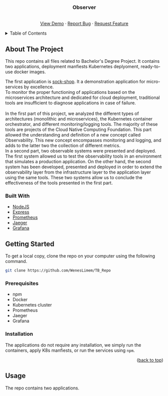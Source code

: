 <div id="top">
</div>


<!-- PROJECT LOGO -->
<br />
<div align="center">
  <a href="https://github.com/WenesLimem/TB_Repo">  </a>

<h3 align="center">Observer</h3>

  <p align="center">
    <br />
    <a href="https://github.com/WenesLimem/TB_Repo">View Demo</a>
    ·
    <a href="https://github.com/WenesLimem/TB_Repo/issues">Report Bug</a>
    ·
    <a href="https://github.com/WenesLimem/TB_Repo/issues">Request Feature</a>
  </p>
</div>

<!-- TABLE OF CONTENTS -->
<details>
  <summary>Table of Contents</summary>
  <ol>
    <li>
      <a href="#about-the-project">About The Project</a>
      <ul>
        <li><a href="#built-with">Built With</a></li>
      </ul>
    </li>
    <li>
      <a href="#getting-started">Getting Started</a>
      <ul>
        <li><a href="#prerequisites">Prerequisites</a></li>
        <li><a href="#installation">Installation</a></li>
      </ul>
    </li>
    <li><a href="#usage">Usage</a></li>
    <li><a href="#license">License</a></li>
    <li><a href="#contact">Contact</a></li>
    <li><a href="#acknowledgments">Acknowledgments</a></li>
  </ol>
</details>


<!-- ABOUT THE PROJECT -->
## About The Project
This repo contains all files related to Bachelor's Degree Project. 
It contains two applications, deployment manfiests Kubernetes deplyoment, ready-to-use docker images. 

The first application is [sock-shop](https://github.com/microservices-demo). It a demonstration application for micro-services by excellence. 
</br> 
To monitor the proper functioning of applications based on the microservices architecture and dedicated for cloud deployment, traditional tools  are insufficient to diagnose applications in case of failure.  
</br>
In the first part of this project, we analyzed the different types of architectures (monolithic and microservices), the Kubernetes container orchestrator, and different monitoring/logging tools. The majority of these tools are projects of the Cloud Native Computing Foundation. This part allowed the understanding and definition of a new concept called Observability. This new concept encompasses monitoring and logging, and adds to the latter two the collection of different metrics. </br>
In a second part, two observable systems were presented and deployed. The first system allowed us to test the observability tools in an environment that simulates a production application. On the other hand, the second system has been developed, presented and deployed in order to extend the observability layer from the infrastructure layer to the application layer using the same tools. These two systems allow us to conclude the effectiveness of the tools presented in the first part. 

### Built With
* [NodeJS](https://nodejs.org/en/)
* [Express](https://expressjs.com/)
* [Prometheus](https://prometheus.io/)
* [Jaeger](https://jaegertracing.io/)
* [Grafana](https://grafana.com/)

<!-- GETTING STARTED -->
## Getting Started

To get a local copy, clone the repo on your computer using the following command. 
```sh
git clone https://github.com/WenesLimem/TB_Repo
```
    

### Prerequisites

* npm
* Docker 
* Kubernetes cluster 
* Prometheus 
* Jaeger 
* Grafana

### Installation 

The applications do not require any installation, we simply run the containers, apply K8s manfiests, or run the services using ```npm```.

<p align="right">(<a href="#top">back to top</a>)</p>



<!-- USAGE EXAMPLES -->
## Usage

The repo contains two applications. 


